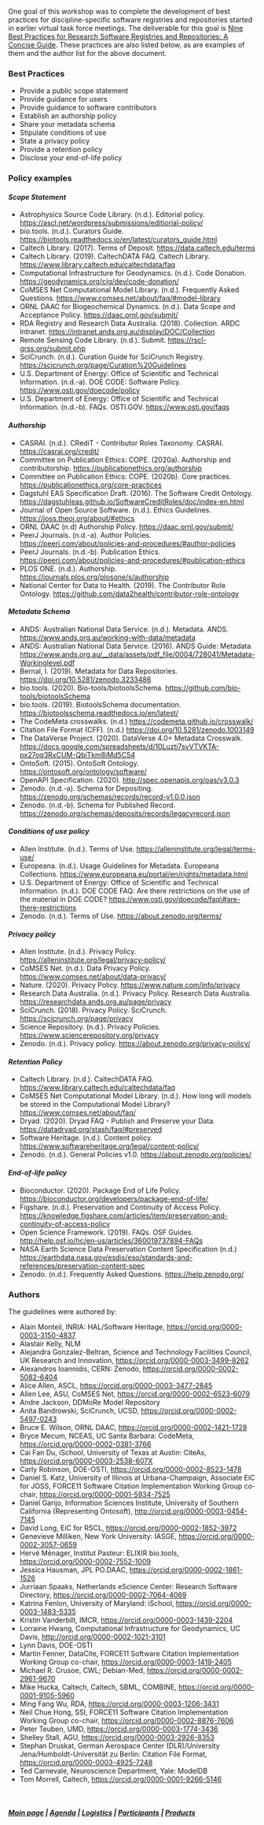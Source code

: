One goal of this workshop was to complete the development of best practices for discipline-specific software registries and repositories started in earlier virtual task force meetings. The deliverable for this goal is [Nine Best Practices for Research Software Registries and Repositories: A Concise Guide](https://arxiv.org/abs/2012.13117). These practices are also listed below, as are examples of them and the author list for the above document.

### Best Practices
* Provide a public scope statement
* Provide guidance for users
* Provide guidance to software contributors
* Establish an authorship policy
* Share your metadata schema
* Stipulate conditions of use
* State a privacy policy
* Provide a retention policy
* Disclose your end-of-life policy


### Policy examples
 ####   _Scope Statement_  
   * Astrophysics Source Code Library. (n.d.). Editorial policy. https://ascl.net/wordpress/submissions/editiorial-policy/  
   * bio.tools. (n.d.). Curators Guide. https://biotools.readthedocs.io/en/latest/curators_guide.html  
   * Caltech Library. (2017). Terms of Deposit. https://data.caltech.edu/terms  
   * Caltech Library. (2019). CaltechDATA FAQ. Caltech Library. https://www.library.caltech.edu/caltechdata/faq  
   * Computational Infrastructure for Geodynamics. (n.d.). Code Donation. https://geodynamics.org/cig/dev/code-donation/  
   * CoMSES Net Computational Model Library. (n.d.). Frequently Asked Questions. https://www.comses.net/about/faq/#model-library  
   * ORNL DAAC for Biogeochemical Dynamics. (n.d.). Data Scope and Acceptance Policy. https://daac.ornl.gov/submit/  
   * RDA Registry and Research Data Australia. (2018). Collection. ARDC Intranet. https://intranet.ands.org.au/display/DOC/Collection  
   * Remote Sensing Code Library. (n.d.). Submit. https://rscl-grss.org/submit.php  
   * SciCrunch. (n.d.). Curation Guide for SciCrunch Registry. https://scicrunch.org/page/Curation%20Guidelines  
   * U.S. Department of Energy: Office of Scientific and Technical Information. (n.d.-a). DOE CODE: Software Policy. https://www.osti.gov/doecode/policy  
   * U.S. Department of Energy: Office of Scientific and Technical Information. (n.d.-b). FAQs. OSTI.GOV. https://www.osti.gov/faqs  

  ####   _Authorship_   
   * CASRAI. (n.d.). CRediT - Contributor Roles Taxonomy. CASRAI. https://casrai.org/credit/  
   * Committee on Publication Ethics: COPE. (2020a). Authorship and contributorship. https://publicationethics.org/authorship  
   * Committee on Publication Ethics: COPE. (2020b). Core practices. https://publicationethics.org/core-practices  
   * Dagstuhl EAS Specification Draft. (2016). The Software Credit Ontology. https://dagstuhleas.github.io/SoftwareCreditRoles/doc/index-en.html  
   * Journal of Open Source Software. (n.d.). Ethics Guidelines. https://joss.theoj.org/about/#ethics  
   * ORNL DAAC (n.d) Authorship Policy. https://daac.ornl.gov/submit/  
   * PeerJ Journals. (n.d.-a). Author Policies. https://peerj.com/about/policies-and-procedures/#author-policies  
   * PeerJ Journals. (n.d.-b). Publication Ethics. https://peerj.com/about/policies-and-procedures/#publication-ethics  
   * PLOS ONE. (n.d.). Authorship. https://journals.plos.org/plosone/s/authorship  
   * National Center for Data to Health. (2019). The Contributor Role Ontology. https://github.com/data2health/contributor-role-ontology  

  ####      _Metadata Schema_  
   * ANDS: Australian National Data Service. (n.d.). Metadata. ANDS. https://www.ands.org.au/working-with-data/metadata  
   * ANDS: Australian National Data Service. (2016). ANDS Guide: Metadata. https://www.ands.org.au/__data/assets/pdf_file/0004/728041/Metadata-Workinglevel.pdf  
   * Bernal, I. (2019). Metadata for Data Repositories. https://doi.org/10.5281/zenodo.3233486  
   * bio.tools. (2020). Bio-tools/biotoolsSchema. https://github.com/bio-tools/biotoolsSchema  
   * bio.tools. (2019). BiotoolsSchema documentation. https://biotoolsschema.readthedocs.io/en/latest/  
   * The CodeMeta crosswalks. (n.d.) https://codemeta.github.io/crosswalk/  
   * Citation File Format (CFF). (n.d.) https://doi.org/10.5281/zenodo.1003149  
   * The DataVerse Project. (2020). DataVerse 4.0+ Metadata Crosswalk. https://docs.google.com/spreadsheets/d/10Luzti7svVTVKTA-px27oq3RxCUM-QbiTkm8iMd5C54  
   * OntoSoft. (2015). OntoSoft Ontology. https://ontosoft.org/ontology/software/  
   * OpenAPI Specification. (2020). http://spec.openapis.org/oas/v3.0.3  
   * Zenodo. (n.d.-a). Schema for Depositing. https://zenodo.org/schemas/records/record-v1.0.0.json  
   * Zenodo. (n.d.-b). Schema for Published Record. https://zenodo.org/schemas/deposits/records/legacyrecord.json  

  ####      _Conditions of use policy_  
   * Allen Institute. (n.d.). Terms of Use. https://alleninstitute.org/legal/terms-use/
   * Europeana. (n.d.). Usage Guidelines for Metadata. Europeana Collections. https://www.europeana.eu/portal/en/rights/metadata.html  
   * U.S. Department of Energy: Office of Scientific and Technical Information. (n.d.). DOE CODE FAQ: Are there restrictions on the use of the material in DOE CODE? https://www.osti.gov/doecode/faq\#are-there-restrictions  
   * Zenodo. (n.d.). Terms of Use. https://about.zenodo.org/terms/  

  ####     _Privacy policy_  
   * Allen Institute. (n.d.). Privacy Policy. https://alleninstitute.org/legal/privacy-policy/  
   * CoMSES Net. (n.d.). Data Privacy Policy. https://www.comses.net/about/data-privacy/  
   * Nature. (2020). Privacy Policy. https://www.nature.com/info/privacy  
   * Research Data Australia. (n.d.). Privacy Policy. Research Data Australia. https://researchdata.ands.org.au/page/privacy  
   * SciCrunch. (2018). Privacy Policy. SciCrunch. https://scicrunch.org/page/privacy  
   * Science Repository. (n.d.). Privacy Policies. https://www.sciencerepository.org/privacy  
   * Zenodo. (n.d.). Privacy policy. https://about.zenodo.org/privacy-policy/  

 ####       _Retention Policy_  
   * Caltech Library. (n.d.). CaltechDATA FAQ. https://www.library.caltech.edu/caltechdata/faq  
   * CoMSES Net Computational Model Library. (n.d.). How long will models be stored in the Computational Model Library? https://www.comses.net/about/faq/  
   * Dryad. (2020). Dryad FAQ - Publish and Preserve your Data. https://datadryad.org/stash/faq/#preserved  
   * Software Heritage. (n.d.). Content policy. https://www.softwareheritage.org/legal/content-policy/  
   * Zenodo. (n.d.). General Policies v1.0. https://about.zenodo.org/policies/  
  
  ####      _End-of-life policy_  
  * Bioconductor. (2020). Package End of Life Policy. https://bioconductor.org/developers/package-end-of-life/  
  * Figshare. (n.d.). Preservation and Continuity of Access Policy. https://knowledge.figshare.com/articles/item/preservation-and-continuity-of-access-policy  
  * Open Science Framework. (2019). FAQs. OSF Guides. http://help.osf.io/hc/en-us/articles/360019737894-FAQs  
  * NASA Earth Science Data Preservation Content Specification (n.d.) https://earthdata.nasa.gov/esdis/eso/standards-and-references/preservation-content-spec  
  * Zenodo. (n.d.). Frequently Asked Questions. https://help.zenodo.org/  


### Authors
The guidelines were authored by:

* Alain Monteil, INRIA: HAL/Software Heritage, https://orcid.org/0000-0003-3150-4837
* Alastair Kelly, NLM
* Alejandra Gonzalez-Beltran, Science and Technology Facilities Council, UK Research and Innovation, https://orcid.org/0000-0003-3499-8262
* Alexandros Ioannidis, CERN: Zenodo, https://orcid.org/0000-0002-5082-6404
* Alice Allen, ASCL, https://orcid.org/0000-0003-3477-2845
* Allen Lee, ASU, CoMSES Net, https://orcid.org/0000-0002-6523-6079
* Andre Jackson, DDMoRe Model Repository
* Anita Bandrowski, SciCrunch, UCSD, https://orcid.org/0000-0002-5497-0243
* Bruce E. Wilson, ORNL DAAC, https://orcid.org/0000-0002-1421-1728 
* Bryce Mecum, NCEAS, UC Santa Barbara: CodeMeta, https://orcid.org/0000-0002-0381-3766
* Cai Fan Du, iSchool, University of Texas at Austin: CiteAs, https://orcid.org/0000-0003-2538-607X
* Carly Robinson, DOE-OSTI, https://orcid.org/0000-0002-8523-1478
* Daniel S. Katz, University of Illinois at Urbana-Champaign, Associate EiC for JOSS, FORCE11 Software Citation Implementation Working Group co-chair, https://orcid.org/0000-0001-5934-7525
* Daniel Garijo, Information Sciences Institute, University of Southern California (Representing Ontosoft), http://orcid.org/0000-0003-0454-7145
* David Long, EiC for RSCL, https://orcid.org/0000-0002-1852-3972 
* Genevieve Milliken, New York University: IASGE, https://orcid.org/0000-0002-3057-0659
* Hervé Ménager, Institut Pasteur: ELIXIR bio.tools, https://orcid.org/0000-0002-7552-1009 
* Jessica Hausman, JPL PO.DAAC, https://orcid.org/0000-0002-1861-1526 
* Jurriaan Spaaks, Netherlands eScience Center: Research Software Directory, https://orcid.org/0000-0002-7064-4069 
* Katrina Fenlon, University of Maryland: iSchool, https://orcid.org/0000-0003-1483-5335
* Kristin Vanderbilt, IMCR, https://orcid.org/0000-0003-1439-2204 
* Lorraine Hwang, Computational Infrastructure for Geodynamics, UC Davis, http://orcid.org/0000-0002-1021-3101
* Lynn Davis, DOE-OSTI
* Martin Fenner, DataCite, FORCE11 Software Citation Implementation Working Group co-chair, https://orcid.org/0000-0003-1419-2405 
* Michael R. Crusoe, CWL; Debian-Med, https://orcid.org/0000-0002-2961-9670 
* Mike Hucka, Caltech, Caltech, SBML, COMBINE, https://orcid.org/0000-0001-9105-5960
* Ming Fang Wu, RDA, https://orcid.org/0000-0003-1206-3431 
* Neil Chue Hong, SSI, FORCE11 Software Citation Implementation Working Group co-chair, https://orcid.org/0000-0002-8876-7606 
* Peter Teuben, UMD, https://orcid.org/0000-0003-1774-3436 
* Shelley Stall, AGU, https://orcid.org/0000-0003-2926-8353 
* Stephan Druskat, German Aerospace Center (DLR)/University Jena/Humboldt-Universität zu Berlin: Citation File Format, https://orcid.org/0000-0003-4925-7248 
* Ted Carnevale, Neuroscience Department, Yale: ModelDB
* Tom Morrell, Caltech, https://orcid.org/0000-0001-9266-5146

&nbsp; &nbsp;
&nbsp; &nbsp;
&nbsp; &nbsp;
&nbsp; &nbsp;
&nbsp; &nbsp;
&nbsp; &nbsp;
&nbsp; &nbsp;

##### [Main page](https://asclnet.github.io/SWRegistryWorkshop/) | [Agenda](https://asclnet.github.io/SWRegistryWorkshop/Agenda.html) | [Logistics](https://asclnet.github.io/SWRegistryWorkshop/Logistics.html) | [Participants](https://asclnet.github.io/SWRegistryWorkshop/Participants.html) | [Products](https://asclnet.github.io/SWRegistryWorkshop/Products.html)   


